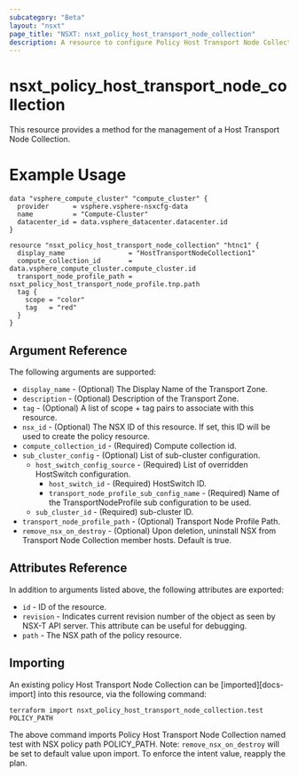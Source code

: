 ```yaml
---
subcategory: "Beta"
layout: "nsxt"
page_title: "NSXT: nsxt_policy_host_transport_node_collection"
description: A resource to configure Policy Host Transport Node Collection.
---
```


# nsxt_policy_host_transport_node_collection

This resource provides a method for the management of a Host Transport Node Collection.

# Example Usage

```hcl
data "vsphere_compute_cluster" "compute_cluster" {
  provider      = vsphere.vsphere-nsxcfg-data
  name          = "Compute-Cluster"
  datacenter_id = data.vsphere_datacenter.datacenter.id
}

resource "nsxt_policy_host_transport_node_collection" "htnc1" {
  display_name                = "HostTransportNodeCollection1"
  compute_collection_id       = data.vsphere_compute_cluster.compute_cluster.id
  transport_node_profile_path = nsxt_policy_host_transport_node_profile.tnp.path
  tag {
    scope = "color"
    tag   = "red"
  }
}
```

## Argument Reference

The following arguments are supported:

* `display_name` - (Optional) The Display Name of the Transport Zone.
* `description` - (Optional) Description of the Transport Zone.
* `tag` - (Optional) A list of scope + tag pairs to associate with this resource.
* `nsx_id` - (Optional) The NSX ID of this resource. If set, this ID will be used to create the policy resource.
* `compute_collection_id` - (Required) Compute collection id.
* `sub_cluster_config` - (Optional) List of sub-cluster configuration.
  * `host_switch_config_source` - (Required) List of overridden HostSwitch configuration.
    * `host_switch_id` - (Required) HostSwitch ID.
    * `transport_node_profile_sub_config_name` - (Required) Name of the TransportNodeProfile sub configuration to be used.
  * `sub_cluster_id` - (Required) sub-cluster ID.
* `transport_node_profile_path` - (Optional) Transport Node Profile Path.
* `remove_nsx_on_destroy` - (Optional) Upon deletion, uninstall NSX from Transport Node Collection member hosts. Default is true. 

## Attributes Reference

In addition to arguments listed above, the following attributes are exported:

* `id` - ID of the resource.
* `revision` - Indicates current revision number of the object as seen by NSX-T API server. This attribute can be useful for debugging.
* `path` - The NSX path of the policy resource.

## Importing

An existing policy Host Transport Node Collection can be [imported][docs-import] into this resource, via the following command:

```
terraform import nsxt_policy_host_transport_node_collection.test POLICY_PATH
```
The above command imports Policy Host Transport Node Collection named test with NSX policy path POLICY_PATH.
Note: `remove_nsx_on_destroy` will be set to default value upon import. To enforce the intent value, reapply the plan.